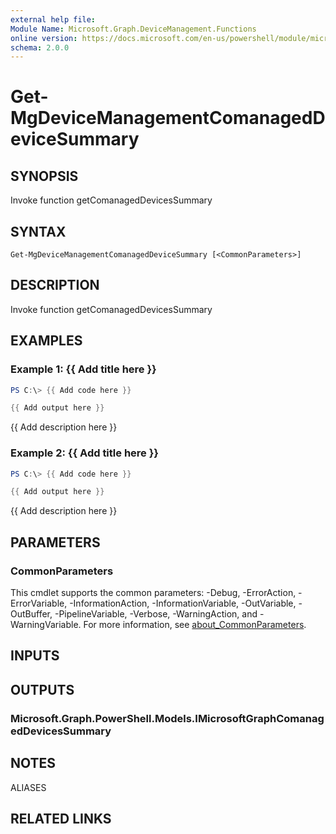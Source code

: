 ```yaml
---
external help file:
Module Name: Microsoft.Graph.DeviceManagement.Functions
online version: https://docs.microsoft.com/en-us/powershell/module/microsoft.graph.devicemanagement.functions/get-mgdevicemanagementcomanageddevicesummary
schema: 2.0.0
---
```


# Get-MgDeviceManagementComanagedDeviceSummary

## SYNOPSIS
Invoke function getComanagedDevicesSummary

## SYNTAX

```
Get-MgDeviceManagementComanagedDeviceSummary [<CommonParameters>]
```

## DESCRIPTION
Invoke function getComanagedDevicesSummary

## EXAMPLES

### Example 1: {{ Add title here }}
```powershell
PS C:\> {{ Add code here }}

{{ Add output here }}
```

{{ Add description here }}

### Example 2: {{ Add title here }}
```powershell
PS C:\> {{ Add code here }}

{{ Add output here }}
```

{{ Add description here }}

## PARAMETERS

### CommonParameters
This cmdlet supports the common parameters: -Debug, -ErrorAction, -ErrorVariable, -InformationAction, -InformationVariable, -OutVariable, -OutBuffer, -PipelineVariable, -Verbose, -WarningAction, and -WarningVariable. For more information, see [about_CommonParameters](http://go.microsoft.com/fwlink/?LinkID=113216).

## INPUTS

## OUTPUTS

### Microsoft.Graph.PowerShell.Models.IMicrosoftGraphComanagedDevicesSummary

## NOTES

ALIASES

## RELATED LINKS

